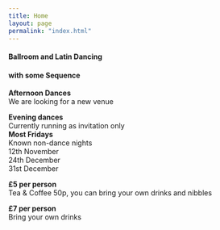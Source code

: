 ```yaml
---
title: Home
layout: page
permalink: "index.html"
---
```


<article class="grid_12 center-text">
<h4>Ballroom and Latin Dancing</h4>
<h4>with some Sequence</h4>
</article>

<article class="grid_6 center-text padded-bottom">
    <dl>
      <dt><strong>Afternoon Dances</strong></dt>
    <dt>We are looking for a new venue</dt>   
<dt><strong></strong></dt>
<dt><strong></strong></dt>
<dt><strong></strong></dt>

   
  </dl>
</article>


<article class="grid_6 center-text padded-bottom">
  <dl>
    <dt><strong></strong></dt>
<dt><strong>Evening dances</strong></dt>
<dt>Currently running as invitation only</dt>
<dt><strong>Most Fridays</strong></dt>
<dt>Known non-dance nights</dt>
<dt>12th November</dt>
<dt>24th December</dt>
<dt>31st December</dt>
  </dl>
</article>

<article class="grid_6 center-text padded-bottom">
<dl>
<dt><strong>£5 per person</strong></dt>
 <dt>Tea & Coffee 50p, you can bring your own drinks and nibbles</dt>
</dl>
</article>

<article class="grid_6 center-text padded-bottom">
<dl>
<dt><strong>£7 per person</strong></dt>
 <dt>Bring your own drinks</dt>
</dl>    

</article>
